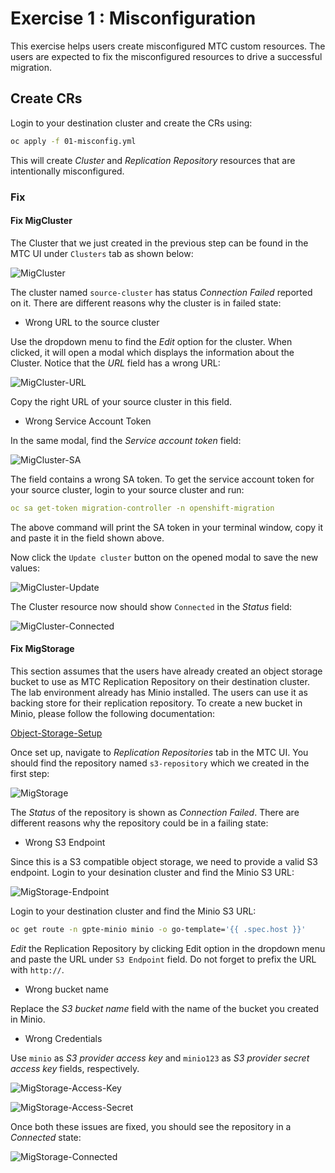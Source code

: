 # Exercise 1 : Misconfiguration

This exercise helps users create misconfigured MTC custom resources. The users are expected to fix the misconfigured resources to drive a successful migration.

## Create CRs

Login to your destination cluster and create the CRs using:

```sh
oc apply -f 01-misconfig.yml
```

This will create _Cluster_ and _Replication Repository_ resources that are intentionally misconfigured.

### Fix

#### Fix MigCluster

The Cluster that we just created in the previous step can be found in the MTC UI under `Clusters` tab as shown below:

![MigCluster](./images/migcluster.png)

The cluster named `source-cluster` has status _Connection Failed_ reported on it. There are different reasons why the cluster is in failed state:

* Wrong URL to the source cluster

Use the dropdown menu to find the _Edit_ option for the cluster. When clicked, it will open a modal which displays the information about the Cluster. Notice that the _URL_ field has a wrong URL:

![MigCluster-URL](./images/migcluster-url.png)

Copy the right URL of your source cluster in this field.

* Wrong Service Account Token

In the same modal, find the _Service account token_ field:

![MigCluster-SA](./images/migcluster-sa-token.png)

The field contains a wrong SA token. To get the service account token for your source cluster, login to your source cluster and run:

```yml
oc sa get-token migration-controller -n openshift-migration
```

The above command will print the SA token in your terminal window, copy it and paste it in the field shown above. 

Now click the `Update cluster` button on the opened modal to save the new values:

![MigCluster-Update](./images/migcluster-update.png)

The Cluster resource now should show `Connected` in the _Status_ field:

![MigCluster-Connected](./images/migcluster-connected.png)

#### Fix MigStorage

This section assumes that the users have already created an object storage bucket to use as MTC Replication Repository on their destination cluster. The lab environment already has Minio installed. The users can use it as backing store for their replication repository. To create a new bucket in Minio, please follow the following documentation:

[Object-Storage-Setup](https://github.com/konveyor/mig-agnosticd/blob/master/demos/2020_Summit/labs/2.md#26-object-storage-setup)

Once set up, navigate to _Replication Repositories_ tab in the MTC UI. You should find the repository named `s3-repository` which we created in the first step:

![MigStorage](./images/migstorage.png)

The _Status_ of the repository is shown as _Connection Failed_. There are different reasons why the repository could be in a failing state:

* Wrong S3 Endpoint

Since this is a S3 compatible object storage, we need to provide a valid S3 endpoint. Login to your desination cluster and find the Minio S3 URL:

![MigStorage-Endpoint](./images/migstorage-endpoint.png)


Login to your destination cluster and find the Minio S3 URL: 

```sh
oc get route -n gpte-minio minio -o go-template='{{ .spec.host }}'
```

_Edit_ the Replication Repository by clicking Edit option in the dropdown menu and paste the URL under `S3 Endpoint` field. Do not forget to prefix the URL with `http://`.


* Wrong bucket name

Replace the _S3 bucket name_ field with the name of the bucket you created in Minio.

* Wrong Credentials

Use `minio` as _S3 provider access key_ and `minio123` as _S3 provider secret access key_ fields, respectively.

![MigStorage-Access-Key](./images/migstorage-access-key-id.png)

![MigStorage-Access-Secret](./images/migstorage-access-key-secret.png)

Once both these issues are fixed, you should see the repository in a _Connected_ state:

![MigStorage-Connected](./images/migstorage-connected.png)
